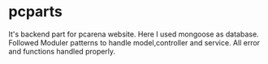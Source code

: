# pcparts
It's backend part for pcarena website.
Here I used mongoose as database.
Followed Moduler patterns to handle model,controller and service.
All error and functions handled properly.
